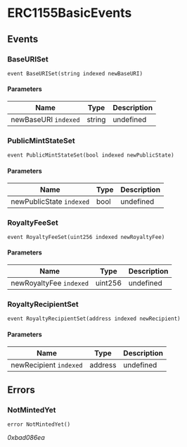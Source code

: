 # ERC1155BasicEvents

## Events

### BaseURISet

```solidity
event BaseURISet(string indexed newBaseURI)
```

#### Parameters

| Name                 | Type   | Description |
| -------------------- | ------ | ----------- |
| newBaseURI `indexed` | string | undefined   |

### PublicMintStateSet

```solidity
event PublicMintStateSet(bool indexed newPublicState)
```

#### Parameters

| Name                     | Type | Description |
| ------------------------ | ---- | ----------- |
| newPublicState `indexed` | bool | undefined   |

### RoyaltyFeeSet

```solidity
event RoyaltyFeeSet(uint256 indexed newRoyaltyFee)
```

#### Parameters

| Name                    | Type    | Description |
| ----------------------- | ------- | ----------- |
| newRoyaltyFee `indexed` | uint256 | undefined   |

### RoyaltyRecipientSet

```solidity
event RoyaltyRecipientSet(address indexed newRecipient)
```

#### Parameters

| Name                   | Type    | Description |
| ---------------------- | ------- | ----------- |
| newRecipient `indexed` | address | undefined   |

## Errors

### NotMintedYet

```solidity
error NotMintedYet()
```

_0xbad086ea_
